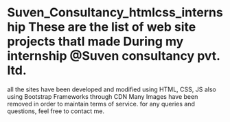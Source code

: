 # Suven_Consultancy_htmlcss_internship  These are the list of web site projects thatI made During my internship @Suven consultancy pvt. ltd.
all the sites have been developed and modified using HTML, CSS, JS also using Bootstrap Frameworks through CDN
Many Images have been removed in order to maintain terms of service.
for any queries and questions, feel free to contact me. 
